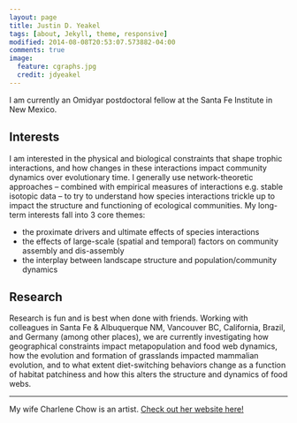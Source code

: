 ```yaml
---
layout: page
title: Justin D. Yeakel
tags: [about, Jekyll, theme, responsive]
modified: 2014-08-08T20:53:07.573882-04:00
comments: true
image:
  feature: cgraphs.jpg
  credit: jdyeakel
---
```


I am currently an Omidyar postdoctoral fellow at the Santa Fe Institute in New Mexico.

## Interests

I am interested in the physical and biological constraints that shape trophic interactions, and how changes in these interactions impact community dynamics over evolutionary time. I generally use network-theoretic approaches – combined with empirical measures of interactions e.g. stable isotopic data – to try to understand how species interactions trickle up to impact the structure and functioning of ecological communities. My long-term interests fall into 3 core themes:

* the proximate drivers and ultimate effects of species interactions
* the effects of large-scale (spatial and temporal) factors on community assembly and dis-assembly
* the interplay between landscape structure and population/community dynamics

## Research

Research is fun and is best when done with friends. Working with colleagues in Santa Fe & Albuquerque NM, Vancouver BC, California, Brazil, and Germany (among other places), we are currently investigating how geographical constraints impact metapopulation and food web dynamics, how the evolution and formation of grasslands impacted mammalian evolution, and to what extent diet-switching behaviors change as a function of habitat patchiness and how this alters the structure and dynamics of food webs.

***

My wife Charlene Chow is an artist. [Check out her website here!](http://charleneeliz.wordpress.com)

